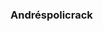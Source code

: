 ### Andréspolicrack

<!--
<img align="center" src="https://discord.com/users/500739289462603805" alt="Mi usuario"/>
